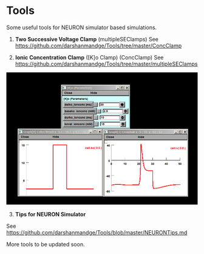 # Tools
Some useful tools for NEURON simulator based simulations.

1. **Two Successive Voltage Clamp** (multipleSEClamps)
See https://github.com/darshanmandge/Tools/tree/master/ConcClamp


2. **Ionic Concentration Clamp** ([K]o Clamp) (ConcClamp)
See https://github.com/darshanmandge/Tools/tree/master/multipleSEClamps

![Concentration Clamp Example](https://github.com/darshanmandge/Tools/blob/master/conclampeg.PNG)


3. **Tips for NEURON Simulator**

See https://github.com/darshanmandge/Tools/blob/master/NEURONTips.md

More tools to be updated soon.

